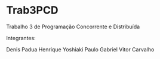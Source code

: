 # Trab3PCD
Trabalho 3 de Programação Concorrente e Distribuída

Integrantes:

Denis Padua
Henrique Yoshiaki
Paulo Gabriel
Vitor Carvalho
